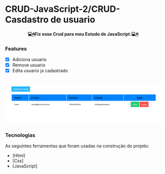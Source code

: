 # CRUD-JavaScript-2/CRUD-Casdastro de usuario 
<h4 align="center">💻🖱Fiz esse Crud para meu Estudo de JavaScript.💻🖱</4>



### Features

- [x] Adiciona usuario
- [x] Remove usuario
- [x] Edita usuario ja cadastrado

<h1 align="center">
<img alt="Readme" title="Readme" src="./Readme-gif.gif" />
</h1>

### Tecnologias

As seguintes ferramentas que foram usadas na construção do projeto:

- [Html]
- [Css]
- [JavaScript]




